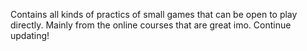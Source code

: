 Contains all kinds of practics of small games that can be open to play directly. Mainly from the online courses that are great imo.
Continue updating!
